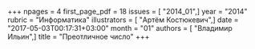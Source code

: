 +++
npages = 4
first_page_pdf = 18
issues = [ "2014_01",]
year = "2014"
rubric = "Информатика"
illustrators = [ "Артём Костюкевич",]
date = "2017-05-03T00:17:31+03:00"
month = "01"
authors = [ "Владимир Ильин",]
title = "Преотличное число"
+++
